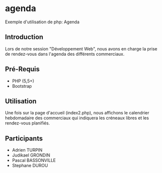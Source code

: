 # agenda
Exemple d'utilisation de php: Agenda
## Introduction

Lors de notre session "Développement Web", nous avons en charge la prise de rendez-vous dans l'agenda des différents commerciaux.

## Pré-Requis

- PHP (5,5+)
- Bootstrap

## Utilisation

Une fois sur la page d'accueil (index2.php), nous affichons le calendrier hebdomadaire des commerciaux qui indiquera les créneaux libres et les rendez-vous planifiés.

## Participants

- Adrien TURPIN
- Judikael GRONDIN
- Pascal BASSONVILLE
- Stephane DUROU
